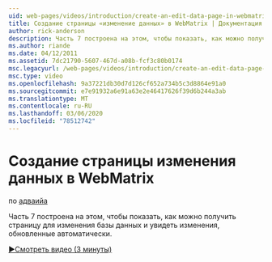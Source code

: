 ```yaml
---
uid: web-pages/videos/introduction/create-an-edit-data-page-in-webmatrix
title: Создание страницы «изменение данных» в WebMatrix | Документация Майкрософт
author: rick-anderson
description: Часть 7 построена на этом, чтобы показать, как можно получить страницу для изменения базы данных и увидеть изменения, обновленные автоматически.
ms.author: riande
ms.date: 04/12/2011
ms.assetid: 7dc21790-5607-467d-a08b-fcf3c80b0174
msc.legacyurl: /web-pages/videos/introduction/create-an-edit-data-page-in-webmatrix
msc.type: video
ms.openlocfilehash: 9a37221db30d7d126cf652a734b5c3d8864e91a0
ms.sourcegitcommit: e7e91932a6e91a63e2e46417626f39d6b244a3ab
ms.translationtype: MT
ms.contentlocale: ru-RU
ms.lasthandoff: 03/06/2020
ms.locfileid: "78512742"
---
```

# <a name="create-an-edit-data-page-in-webmatrix"></a>Создание страницы изменения данных в WebMatrix

по [адваийа](https://twitter.com/Advaiyasolns)

Часть 7 построена на этом, чтобы показать, как можно получить страницу для изменения базы данных и увидеть изменения, обновленные автоматически.

[&#9654;Смотреть видео (3 минуты)](https://channel9.msdn.com/Blogs/ASP-NET-Site-Videos/create-an-edit-data-page-in-webmatrix)
